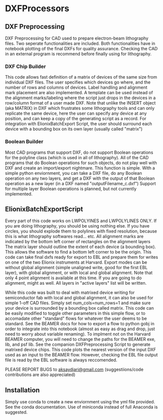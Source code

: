# DXFProcessors

## DXF Preprocessing
DXF Preprocessing for CAD used to prepare electron-beam lithography files. Two seperate functionalities are included.
Both functionalities have in notebook plotting of the final DXFs for quality assurance. 
Checking the CAD in an external program is recommend before finally using for lithography.

### DXF Chip Builder
This code allows fast definition of a matrix of devices of the same size from individual DXF files. 
The user specifies which devices go where, and the number of rows and columns of devices.
Label handling and alignment mark placement are also implemented.
A template can be used instead of the alignment marks/labeling where the script just drops in the devices in a row/column format of a user made DXF.
Note that unlike the INSERT object (aka MATRIX) in DXF which frustrates some lithography tools and can only replicate the same device,
here the user can specify any device at any position, and can keep a copy of the generating script as a record.
For integration with ElionixBatchExport Script, the user should surround each device with a bounding box on its own layer (usually called "matrix")

### Boolean Builder
Most CAD programs that support DXF, do not support Boolean operations for the polyline class (which is used in all of lithography). 
All of the CAD programs that do Boolean operations for such objects, do not play well with DXF and create an import/export nightmare.
This function is simple. With a simple python enviornment, you can take a DXF file, do any Boolean operation on any two layers,
and get a DXF with the output of that Boolean operation as a new layer (in a DXF named "outputFilename_c.dxf")
Support for multiple layer Boolean operations is planned, but not currently implemented.

## ElionixBatchExportScript

Every part of this code works on LWPOLYINES and LWPOLYLINES ONLY.
If you are doing lithography, you should be using nothing else.
If you have circles, you should explode them to polylines with fixed resolution, because this is what lithography softwares read... etc.
All alignment marks are indicated by the bottom left corner of rectangles on the alignment layers
The matrix layer should outline the extent of each device (a bounding box). This allows the software to find a bottom left corner to be the origin.
This code can take final dxfs ready for export to EBL and prepare them for writes on one of the two Elionix instruments at Harvard.
     Export modes can be without global alignment (simple unaligned write, good for the first EBL layer), with global alignment, or with local and global alignment.
            Note that only 4 point alignment is available at this time. If you are going to do alignment, might as well.
     All layers in "active layers" list will be written.

While this code was built to deal with matrixed device writing for semiconductor fab with local and global alignment, it can also be used for simple 1-off CAD files.
Simply set num_cols=num_rows=1 and make sure your device is surrounded by a bounding box called matrix.
This code can be easily modified to toggle other parameters in this simple flow, or to accomadate other "standard" flows for whatever the user deems to be standard.
See the BEAMER docs for how to export a flow to python gobj in order to integrate into this notebook (almost as easy as drag and drop, just need to worry about variable renaming).
To implment not on the Harvard BEAMER computer, you will need to change the paths for the BEAMER exe, lib, and psf lib. 
See the companion DXFPreprocessing Script to generate matrixed device chips.
This code plots the nearest version of the input DXF used as an input to the BEAMER flow. However, checking the EBL file output file is read by the EBL software is always reccomended.

PLEASE REPORT BUGS to aksaydjari@gmail.com (suggestiions/code contributions are also appreciated)

## Installation

Simply use conda to create a new enviornment using the yml file provided. See the conda documentation. 
Use of miniconda instead of full Anaconda is suggested.
